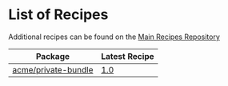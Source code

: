 # List of Recipes

Additional recipes can be found on the [Main Recipes Repository](https://github.com/symfony/recipes/blob/flex/main/RECIPES.md)

| Package | Latest Recipe |
| --- | --- |
| [acme/private-bundle](https://packagist.org/packages/acme/private-bundle) | [1.0](acme/private-bundle/1.0) |